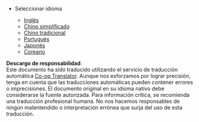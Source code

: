 <!--
CO_OP_TRANSLATOR_METADATA:
{
  "original_hash": "b918f72764505b503a4c2889a438b8d7",
  "translation_date": "2025-05-20T11:17:46+00:00",
  "source_file": "docs/_navbar.md",
  "language_code": "es"
}
-->
* Seleccionar idioma

    * [Inglés](../../../../../../..)
    * [Chino simplificado](../../../../../../../translations/cn)
    * [Chino tradicional](../../../../../../../translations/tw)
    * [Portugués](../../../../../../../translations/pt-br)
    * [Japonés](../../../../../../../translations/ja-jp)
    * [Coreano](../../../../../../../translations/ko)

**Descargo de responsabilidad**:  
Este documento ha sido traducido utilizando el servicio de traducción automática [Co-op Translator](https://github.com/Azure/co-op-translator). Aunque nos esforzamos por lograr precisión, tenga en cuenta que las traducciones automáticas pueden contener errores o imprecisiones. El documento original en su idioma nativo debe considerarse la fuente autorizada. Para información crítica, se recomienda una traducción profesional humana. No nos hacemos responsables de ningún malentendido o interpretación errónea que surja del uso de esta traducción.